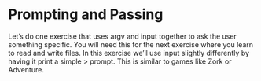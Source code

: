 # Prompting and Passing

Let’s do one exercise that uses argv and input together to ask the user something specific. You
will need this for the next exercise where you learn to read and write files. In this exercise we’ll
use input slightly differently by having it print a simple > prompt. This is similar to games like Zork or
Adventure.